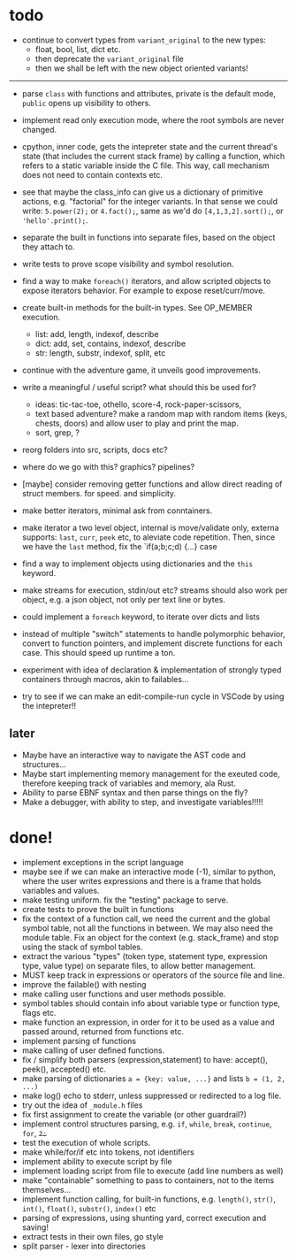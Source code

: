 # todo

* continue to convert types from `variant_original` to the new types:
  * float, bool, list, dict etc.
  * then deprecate the `variant_original` file
  * then we shall be left with the new object oriented variants!

----------------------

* parse `class` with functions and attributes, private is the default mode, 
`public` opens up visibility to others.

* implement read only execution mode, where the root symbols are never changed.

* cpython, inner code, gets the intepreter state and the current thread's state
(that includes the current stack frame) by calling a function, which refers 
to a static variable inside the C file. This way, call mechanism 
does not need to contain contexts etc.

* see that maybe the class_info can give us a dictionary
of primitive actions, e.g. "factorial" for the integer variants.
In that sense we could write: `5.power(2);` or `4.fact();`,
same as we'd do `[4,1,3,2].sort();`, or `'hello'.print();`.

* separate the built in functions into separate files, based on the object they attach to.
* write tests to prove scope visibility and symbol resolution.

* find a way to make `foreach()` iterators, and allow scripted objects
to expose iterators behavior. For example to expose reset/curr/move.

* create built-in methods for the built-in types. See OP_MEMBER execution.
  * list: add, length, indexof, describe
  * dict: add, set, contains, indexof, describe
  * str: length, substr, indexof, split, etc

* continue with the adventure game, it unveils good improvements.

* write a meaningful / useful script? what should this be used for?
  * ideas: tic-tac-toe, othello, score-4, rock-paper-scissors, 
  * text based adventure? make a random map with random items (keys, chests, doors) and allow user to play and print the map.
  * sort, grep, ?
* reorg folders into src, scripts, docs etc?
* where do we go with this? graphics? pipelines?

* [maybe] consider removing getter functions and allow direct reading of struct members.
for speed. and simplicity.
* make better iterators, minimal ask from conntainers.
* make iterator a two level object, internal is move/validate only, externa supports:
`last`, `curr`, `peek` etc, to aleviate code repetition. Then, since we have the `last` method, fix the `if(a;b;c;d) {...} case
* find a way to implement objects using dictionaries and the `this` keyword.
* make streams for execution, stdin/out etc? streams should also work per 
object, e.g. a json object, not only per text line or bytes.
* could implement a `foreach` keyword, to iterate over dicts and lists
* instead of multiple "switch" statements to handle polymorphic behavior,
convert to function pointers, and implement discrete functions for each case.
This should speed up runtime a ton.

* experiment with idea of declaration & implementation of strongly typed containers through macros, akin to failables...
* try to see if we can make an edit-compile-run cycle in VSCode by using the intepreter!!


## later

* Maybe have an interactive way to navigate the AST code and structures...
* Maybe start implementing memory management for the exeuted code, therefore
keeping track of variables and memory, ala Rust.
* Ability to parse EBNF syntax and then parse things on the fly?
* Make a debugger, with ability to step, and investigate variables!!!!!



# done!

* implement exceptions in the script language
* maybe see if we can make an interactive mode (-1),
similar to python, where the user writes expressions
and there is a frame that holds variables and values.
* make testing uniform. fix the "testing" package to serve.
* create tests to prove the built in functions
* fix the context of a function call, we need the current and the global 
symbol table, not all the functions in between. We may also need the module table. Fix an object for the context (e.g. stack_frame) and stop using the 
stack of symbol tables.
* extract the various "types" (token type, statement type, expression type, 
value type) on separate files, to allow better management.
* MUST keep track in expressions or operators of the source file and line.
* improve the failable() with nesting
* make calling user functions and user methods possible.
* symbol tables should contain info about variable type or function type, flags etc.
* make function an expression, in order for it to be used as a value and passed around, 
returned from functions etc.
* implement parsing of functions
* make calling of user defined functions.
* fix / simplify both parsers (expression,statement) to have: accept(), peek(), accepted() etc.
* make parsing of dictionaries `a = {key: value, ...}` and lists `b = (1, 2, ...)`
* make log() echo to stderr, unless suppressed or redirected to a log file.
* try out the idea of `_module.h` files
* fix first assignment to create the variable (or other guardrail?)
* implement control structures parsing, e.g. `if`, `while`, `break`, `continue`, `for`, ~~`?:`~~
* test the execution of whole scripts.
* make while/for/if etc into tokens, not identifiers
* implement ability to execute script by file
* implement loading script from file to execute (add line numbers as well)
* make "containable" something to pass to containers, not to the items themselves...
* implement function calling, for built-in functions, e.g.
`length()`, `str()`, `int()`, `float()`, `substr()`, `index()` etc
* parsing of expressions, using shunting yard, correct execution and saving!
* extract tests in their own files, go style
* split parser - lexer into directories
